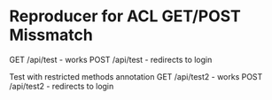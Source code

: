 # Reproducer for ACL GET/POST Missmatch

GET /api/test - works
POST /api/test  - redirects to login

Test with restricted methods annotation
GET /api/test2 - works
POST /api/test2  - redirects to login 

